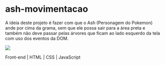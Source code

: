 # ash-movimentacao


A ideia deste projeto é fazer com que o Ash (Personagem do Pokemon) ande por cima da grama, sem que ele possa sair para a área preta e também não deve passar pelas árvores que ficam ao lado esquerdo da tela com uso dos eventos da DOM. 


![](https://i.imgur.com/jkbc4cO.png)


Front-end | HTML | CSS | JavaScript
